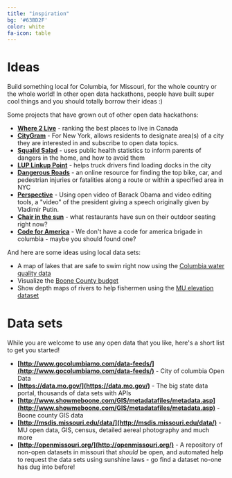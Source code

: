 ```yaml
---
title: "inspiration"
bg: '#63BD2F'
color: white
fa-icon: table
---
```


# Ideas

Build something local for Columbia, for Missouri, for the whole country or the whole world! In other open data hackathons, people have built super cool things and you should totally borrow their ideas :)

Some projects that have grown out of other open data hackathons:

- **[Where 2 Live](https://www.canadianopendataexperience.com/teams/trak)** - ranking the best places to live in Canada
- **[CityGram](https://www.citygram.nyc/)** - For New York, allows residents to designate area(s) of a city they are interested in and subscribe to open data topics.
- **[Squalid Salad](https://www.canadianopendataexperience.com/teams/demofirst)** - uses public health statistics to inform parents of dangers in the home, and how to avoid them
- **[LUP Linkup Point](http://www.lupmobile.com/)** - helps truck drivers find loading docks in the city
- **[Dangerous Roads](http://dangerousroadsnyc.com/)** - an online resource for finding the top bike, car, and pedestrian injuries or fatalities along a route or within a specified area in NYC
- **[Perspective](http://www.thespace.org/artwork/view/hackthespace)** - Using open video of Barack Obama and video editing tools, a "video" of the president giving a speech originally given by Vladimir Putin.
- **[Chair in the sun](http://popmedia.se/produkt/stolen-i-solen-vinnare-open-stockholm-awards-2014/)** - what restaurants have sun on their outdoor seating right now?
- **[Code for America](http://www.codeforamerica.org/brigade/organize/)** - We don't have a code for america brigade in columbia - maybe you should found one?

And here are some ideas using local data sets:

- A map of lakes that are safe to swim right now using the [Columbia water quality data](https://www.gocolumbiamo.com/Health/Environmental_Health/lakesamples.php)
- Visualize the [Boone County budget](http://www.showmeboone.com/auditor/budget-2014.asp)
- Show depth maps of rivers to help fishermen using the [MU elevation dataset](http://www.showmeboone.com/auditor/budget-2014.asp)


# Data sets

While you are welcome to use any open data that you like, here's a short list to get you started!

- **[http://www.gocolumbiamo.com/data-feeds/](http://www.gocolumbiamo.com/data-feeds/)** - City of columbia Open Data
- **[https://data.mo.gov/](https://data.mo.gov/)** - The big state data portal, thousands of data sets with APIs
- **[http://www.showmeboone.com/GIS/metadatafiles/metadata.asp](http://www.showmeboone.com/GIS/metadatafiles/metadata.asp)** - Boone county GIS data
- **[http://msdis.missouri.edu/data/](http://msdis.missouri.edu/data/)** - MU open data, GIS, census, detailed aereal photography and much more 
- **[http://openmissouri.org/](http://openmissouri.org/)** - A repository of non-open datasets in missouri that *should* be open, and automated help to request the data sets using sunshine laws - go find a dataset no-one has dug into before!
